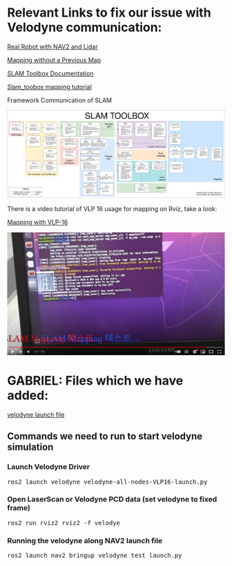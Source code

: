 # Relevant Links to fix our issue with Velodyne communication:

[Real Robot with NAV2 and Lidar](https://www.youtube.com/watch?v=jkoGkAd0GYk)

[Mapping without a Previous Map](https://www.youtube.com/watch?v=dDODrSy6cYU)

[SLAM Toolbox Documentation](https://github.com/SteveMacenski/slam_toolbox)

[Slam_toobox mapping tutorial](https://www.youtube.com/watch?v=rZOxPGCn4QM)

Framework Communication of SLAM

![This is an image](https://raw.githubusercontent.com/SteveMacenski/slam_toolbox/ros2/images/slam_toolbox_sync.png)

There is a video tutorial of VLP 16 usage for mapping on Rviz, take a look:

[Mapping with VLP-16](https://www.youtube.com/watch?v=Ium_J1K-Lxk)

![This is an image](https://github.com/marcusvinicius178/navigation2/blob/galactic/mapping_Slam.png)

# GABRIEL: Files which we have added:

[velodyne launch file](https://github.com/marcusvinicius178/navigation2/blob/galactic/nav2_bringup/bringup/launch/velodyne_test_launch.py)

## Commands we need to run to start velodyne simulation

### Launch Velodyne Driver
<pre>
ros2 launch velodyne velodyne-all-nodes-VLP16-launch.py
</pre>
### Open LaserScan or Velodyne PCD data (set velodyne to fixed frame)
<pre>
ros2 run rviz2 rviz2 -f velodye
</pre>
### Running the velodyne along NAV2 launch file
<pre>
ros2 launch nav2_bringup velodyne_test_launch.py
</pre>







